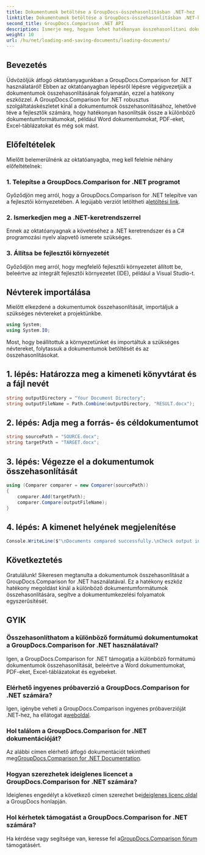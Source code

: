```yaml
---
title: Dokumentumok betöltése a GroupDocs-összehasonlításban .NET-hez
linktitle: Dokumentumok betöltése a GroupDocs-összehasonlításban .NET-hez
second_title: GroupDocs.Comparison .NET API
description: Ismerje meg, hogyan lehet hatékonyan összehasonlítani dokumentumokat a GroupDocs.Comparison for .NET használatával. Egyszerűsítse dokumentumkezelési folyamatait.
weight: 10
url: /hu/net/loading-and-saving-documents/loading-documents/
---
```

## Bevezetés
Üdvözöljük átfogó oktatóanyagunkban a GroupDocs.Comparison for .NET használatáról! Ebben az oktatóanyagban lépésről lépésre végigvezetjük a dokumentumok összehasonlításának folyamatán, ezzel a hatékony eszközzel. A GroupDocs.Comparison for .NET robusztus szolgáltatáskészletet kínál a dokumentumok összehasonlításához, lehetővé téve a fejlesztők számára, hogy hatékonyan hasonlítsák össze a különböző dokumentumformátumokat, például Word dokumentumokat, PDF-eket, Excel-táblázatokat és még sok mást.
## Előfeltételek
Mielőtt belemerülnénk az oktatóanyagba, meg kell felelnie néhány előfeltételnek:
### 1. Telepítse a GroupDocs.Comparison for .NET programot
 Győződjön meg arról, hogy a GroupDocs.Comparison for .NET telepítve van a fejlesztői környezetében. A legújabb verziót letöltheti a[letöltési link](https://releases.groupdocs.com/comparison/net/).
### 2. Ismerkedjen meg a .NET-keretrendszerrel
Ennek az oktatóanyagnak a követéséhez a .NET keretrendszer és a C# programozási nyelv alapvető ismerete szükséges.
### 3. Állítsa be fejlesztői környezetét
Győződjön meg arról, hogy megfelelő fejlesztői környezetet állított be, beleértve az integrált fejlesztői környezetet (IDE), például a Visual Studio-t.

## Névterek importálása
Mielőtt elkezdené a dokumentumok összehasonlítását, importáljuk a szükséges névtereket a projektünkbe.

```csharp
using System;
using System.IO;
```

Most, hogy beállítottuk a környezetünket és importáltuk a szükséges névtereket, folytassuk a dokumentumok betöltését és az összehasonlításokat.
## 1. lépés: Határozza meg a kimeneti könyvtárat és a fájl nevét
```csharp
string outputDirectory = "Your Document Directory";
string outputFileName = Path.Combine(outputDirectory, "RESULT.docx");
```
## 2. lépés: Adja meg a forrás- és céldokumentumot
```csharp
string sourcePath = "SOURCE.docx";
string targetPath = "TARGET.docx";
```
## 3. lépés: Végezze el a dokumentumok összehasonlítását
```csharp
using (Comparer comparer = new Comparer(sourcePath))
{
    comparer.Add(targetPath);
    comparer.Compare(outputFileName);
}
```
## 4. lépés: A kimenet helyének megjelenítése
```csharp
Console.WriteLine($"\nDocuments compared successfully.\nCheck output in {outputDirectory}.");
```

## Következtetés
Gratulálunk! Sikeresen megtanulta a dokumentumok összehasonlítását a GroupDocs.Comparison for .NET használatával. Ez a hatékony eszköz hatékony megoldást kínál a különböző dokumentumformátumok összehasonlítására, segítve a dokumentumkezelési folyamatok egyszerűsítését.
## GYIK
### Összehasonlíthatom a különböző formátumú dokumentumokat a GroupDocs.Comparison for .NET használatával?
Igen, a GroupDocs.Comparison for .NET támogatja a különböző formátumú dokumentumok összehasonlítását, beleértve a Word dokumentumokat, PDF-eket, Excel-táblázatokat és egyebeket.
### Elérhető ingyenes próbaverzió a GroupDocs.Comparison for .NET számára?
 Igen, igénybe veheti a GroupDocs.Comparison ingyenes próbaverzióját .NET-hez, ha ellátogat a[weboldal](https://releases.groupdocs.com/).
### Hol találom a GroupDocs.Comparison for .NET dokumentációját?
 Az alábbi címen elérhető átfogó dokumentációt tekintheti meg[GroupDocs.Comparison for .NET Documentation](https://tutorials.groupdocs.com/comparison/net/).
### Hogyan szerezhetek ideiglenes licencet a GroupDocs.Comparison for .NET számára?
 Ideiglenes engedélyt a következő címen szerezhet be[ideiglenes licenc oldal](https://purchase.groupdocs.com/temporary-license/) a GroupDocs honlapján.
### Hol kérhetek támogatást a GroupDocs.Comparison for .NET számára?
 Ha kérdése vagy segítsége van, keresse fel a[GroupDocs.Comparison fórum](https://forum.groupdocs.com/c/comparison/12) támogatásért.